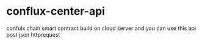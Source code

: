 # conflux-center-api
confulx chain smart contract build on cloud server and you can use this api post json httprequest
